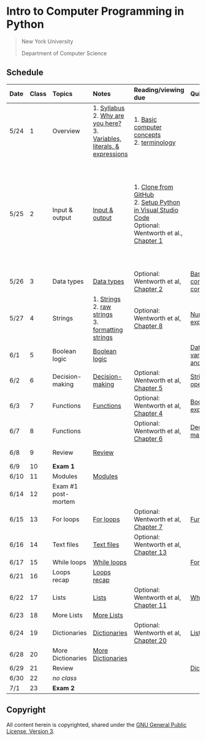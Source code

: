 # Intro to Computer Programming in Python

> New York University
>
> Department of Computer Science

## Schedule

| Date | Class | Topics              | Notes                                                                                                                                                 | Reading/viewing due                                                                                                                                                                                                                                       | Quiz due                                                                                                                             | Assignment due                                                                                                                                                                                                                                                                                                                   |
| :--- | :---- | :------------------ | :---------------------------------------------------------------------------------------------------------------------------------------------------- | :-------------------------------------------------------------------------------------------------------------------------------------------------------------------------------------------------------------------------------------------------------- | :----------------------------------------------------------------------------------------------------------------------------------- | :------------------------------------------------------------------------------------------------------------------------------------------------------------------------------------------------------------------------------------------------------------------------------------------------------------------------------- |
| 5/24 | 1     | Overview            | 1. [Syllabus](syllabus.md)<br />2. [Why are you here?](motivation.md)<br />3. [Variables, literals, & expressions](variables-literals-expressions.md) | 1. [Basic computer concepts](https://knowledge.kitchen/Basic_computer_concepts)<br />2. [terminology](https://knowledge.kitchen/Computer_Terminology)                                                                                                     |                                                                                                                                      |                                                                                                                                                                                                                                                                                                                                  |
| 5/25 | 2     | Input & output      | [Input & output](input-output.md)                                                                                                                     | 1. [Clone from GitHub](https://youtu.be/axcny0o1NYo)<br />2. [Setup Python in Visual Studio Code](https://youtu.be/xsXMzyK1M4I)<br />Optional: Wentworth et al., [Chapter 1](http://openbookproject.net/thinkcs/python/english3e/way_of_the_program.html) |                                                                                                                                      | 1. [Complete consent form](https://goo.gl/forms/uxxgA3D9F3kA0KAR2)<br />2. [Join Discord](https://discord-link-coming-soon)<br />3. [Change file extension settings](setup-file-extensions.md)<br />4 [Set up Python](setup-python-vscode.md)<br />5. [Complete practice project](https://classroom.github.com/a/7gf0D7bl)<br /> |
| 5/26 | 3     | Data types          | [Data types](data-types.md)                                                                                                                           | Optional: Wentworth et al, [Chapter 2](http://openbookproject.net/thinkcs/python/english3e/variables_expressions_statements.html)                                                                                                                         | [Basic computer concepts](https://forms.gle/hWeHWFTg1Ax9vTJh7)                                                                       |                                                                                                                                                                                                                                                                                                                                  |
| 5/27 | 4     | Strings             | 1. [Strings](string-basics.md)<br />2. [raw strings](string-raw.md)<br />3. [formatting strings](string-formatting.md)                                | Optional: Wentworth et al, [Chapter 8](http://openbookproject.net/thinkcs/python/english3e/strings.html)                                                                                                                                                  | [Numeric expressions](https://forms.gle/iCUePPjpMBCxFdUv7)                                                                           | [Input & output](https://classroom.github.com/a/52v9NGl7)                                                                                                                                                                                                                                                                        |
| 6/1  | 5     | Boolean logic       | [Boolean logic](boolean-logic.md)                                                                                                                     |                                                                                                                                                                                                                                                           | [Data types, variables, and literals](https://forms.gle/X27YraWLinE6xK4r5)                                                           | [Data types](https://classroom.github.com/a/kc90-coZ)                                                                                                                                                                                                                                                                            |
| 6/2  | 6     | Decision-making     | [Decision-making](decision-making.md)                                                                                                                 | Optional: Wentworth et al, [Chapter 5](http://openbookproject.net/thinkcs/python/english3e/conditionals.html)                                                                                                                                             | [String operations](https://docs.google.com/forms/d/e/1FAIpQLSds-KWRo-c1jiTQfi0BMyPccKuN9qU8ZQCx6MtFqfYoYZMlkw/viewform?usp=sf_link) | [String operations](https://classroom.github.com/a/9JaLTUKf)                                                                                                                                                                                                                                                                     |
| 6/3  | 7     | Functions           | [Functions](functions.md)                                                                                                                             | Optional: Wentworth et al, [Chapter 4](http://openbookproject.net/thinkcs/python/english3e/functions.html)                                                                                                                                                | [Boolean expressions](https://forms.gle/xhUuoXS6hAwuYbWP8)                                                                           |                                                                                                                                                                                                                                                                                                                                  |
| 6/7  | 8     | Functions           |                                                                                                                                                       | Optional: Wentworth et al, [Chapter 6](http://openbookproject.net/thinkcs/python/english3e/fruitful_functions.html)                                                                                                                                       | [Decision-making](https://forms.gle/BFvdSisbPTPcJTsj8)                                                                               | [Boolean logic](https://classroom.github.com/a/S7e7J7HA)                                                                                                                                                                                                                                                                         |
| 6/8  | 9     | Review              | [Review](https://knowledge.kitchen/Python_Exam_1_Practice_Questions)                                                                                  |                                                                                                                                                                                                                                                           |                                                                                                                                      | [Decision-making](https://classroom.github.com/a/Rkfo6ZdR)                                                                                                                                                                                                                                                                       |
| 6/9  | 10    | **Exam 1**          |                                                                                                                                                       |                                                                                                                                                                                                                                                           |                                                                                                                                      |                                                                                                                                                                                                                                                                                                                                  |
| 6/10 | 11    | Modules             | [Modules](modules.md)                                                                                                                                 |                                                                                                                                                                                                                                                           |                                                                                                                                      |                                                                                                                                                                                                                                                                                                                                  |
| 6/14 | 12    | Exam #1 post-mortem |                                                                                                                                                       |                                                                                                                                                                                                                                                           |                                                                                                                                      | [Functions](https://classroom.github.com/a/S911yaAk)                                                                                                                                                                                                                                                                             |
| 6/15 | 13    | For loops           | [For loops](loops-for.md)                                                                                                                             | Optional: Wentworth et al, [Chapter 7](http://openbookproject.net/thinkcs/python/english3e/iteration.html)                                                                                                                                                | [Functions](https://forms.gle/Ret6AfRiUBZV1vxF7)                                                                                     |                                                                                                                                                                                                                                                                                                                                  |
| 6/16 | 14    | Text files          | [Text files](text-files.md)                                                                                                                           | Optional: Wentworth et al, [Chapter 13](http://www.openbookproject.net/thinkcs/python/english3e/files.html)                                                                                                                                               |                                                                                                                                      |                                                                                                                                                                                                                                                                                                                                  |
| 6/17 | 15    | While loops         | [While loops](loops-while.md)                                                                                                                         |                                                                                                                                                                                                                                                           | [For loops](https://forms.gle/cbtzQXHajLuT8RVQ8)                                                                                     | [For loops](https://classroom.github.com/a/ywNUHVYI)                                                                                                                                                                                                                                                                             |
| 6/21 | 16    | Loops recap         | [Loops recap](loops-recap.md)                                                                                                                         |                                                                                                                                                                                                                                                           |                                                                                                                                      |                                                                                                                                                                                                                                                                                                                                  |
| 6/22 | 17    | Lists               | [Lists](list-basics.md)                                                                                                                               | Optional: Wentworth et al, [Chapter 11](http://openbookproject.net/thinkcs/python/english3e/lists.html)                                                                                                                                                   | [While loops](https://forms.gle/98ccGa6t55paAnui7)                                                                                   | [While loops](https://classroom.github.com/a/t4aLd8Cw)                                                                                                                                                                                                                                                                           |
| 6/23 | 18    | More Lists          | [More Lists](list-more.md)                                                                                                                            |                                                                                                                                                                                                                                                           |                                                                                                                                      |                                                                                                                                                                                                                                                                                                                                  |
| 6/24 | 19    | Dictionaries        | [Dictionaries](dictionary-basics.md)                                                                                                                  | Optional: Wentworth et al, [Chapter 20](http://openbookproject.net/thinkcs/python/english3e/dictionaries.html)                                                                                                                                            | [Lists](https://forms.gle/GC5Csa7PQ25RaQoG6)                                                                                         | [Lists](https://classroom.github.com/a/DlXxV0pC)                                                                                                                                                                                                                                                                                 |
| 6/28 | 20    | More Dictionaries   | [More Dictionaries](dictionary-more.md)                                                                                                               |                                                                                                                                                                                                                                                           |                                                                                                                                      |                                                                                                                                                                                                                                                                                                                                  |
| 6/29 | 21    | Review              |                                                                                                                                                       |                                                                                                                                                                                                                                                           | [Dictionaries](https://forms.gle/sqPWb4q2tr5mXS7w5)                                                                                  | [Dictionaries](https://classroom.github.com/a/GVTL9UJw)                                                                                                                                                                                                                                                                          |
| 6/30 | 22    | _no class_          |                                                                                                                                                       |                                                                                                                                                                                                                                                           |                                                                                                                                      |                                                                                                                                                                                                                                                                                                                                  |
| 7/1  | 23    | **Exam 2**          |                                                                                                                                                       |                                                                                                                                                                                                                                                           |                                                                                                                                      |                                                                                                                                                                                                                                                                                                                                  |

## Copyright

All content herein is copyrighted, shared under the [GNU General Public License, Version 3](./LICENSE).
